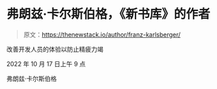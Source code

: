 # 弗朗兹·卡尔斯伯格，《新书库》的作者

> 原文：<https://thenewstack.io/author/franz-karlsberger/>

改善开发人员的体验以防止精疲力竭

2022 年 10 月 17 日上午 9 点

弗朗兹·卡尔斯伯格
